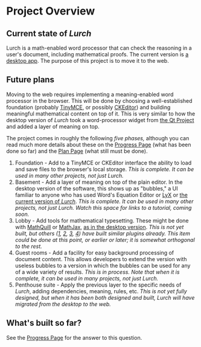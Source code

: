 
# Project Overview

## Current state of *Lurch*

Lurch is a math-enabled word processor that can check the reasoning in a
user's document, including mathematical proofs.  The current version is [a
desktop app](http://lurchmath.org).  The purpose of this project is to move
it to the web.

## Future plans

Moving to the web requires implementing a meaning-enabled word processor in
the browser.  This will be done by choosing a well-established foundation
(probably [TinyMCE](http://www.tinymce.com/), or possibly [CKEditor](
http://ckeditor.com/)) and building meaningful mathematical content on top
of it.  This is very similar to how the desktop version of *Lurch* took a
word-processor widget from [the Qt Project](http://qt-project.org/) and
added a layer of meaning on top.

The project comes in roughly the following *five phases,* although you can
read much more details about these on the [Progress Page](progress.md) (what
has been done so far) and the [Plan Page](plan.md) (what still must be
done).
 1. Foundation - Add to a TinyMCE or CKEditor interface the ability to load
    and save files to the browser's local storage.  *This is complete.
    It can be used in many other projects, not just Lurch.*
 1. Basement - Add a layer of meaning on top of the plain editor.  In the
    desktop version of the software, this shows up as "bubbles," a UI
    familiar to anyone who has used Word's Equation Editor
    or [LyX](http://wiki.lyx.org/) or [the current version of *Lurch*](http://lurchmath.org/wordpress-temp/wp-content/uploads/2012/03/mathfest-2013-gcps.pdf).
    *This is complete.  It can be used in many other projects, not just
    Lurch.  Watch this space for links to a tutorial, coming soon.*
 1. Lobby - Add tools for mathematical typesetting.  These might be done
    with [MathQuill](http://mathquill.com/) or
    [MathJax](http://www.mathjax.org/), [as in the desktop
    version](https://www.youtube.com/watch?v=xvVz0xdqi-8).
    *This is not yet built, but others ([1](
    https://github.com/foraker/tinymce_equation_editor), [2](
    http://ckeditor.com/addon/mathjax), [3](
    https://github.com/rikuhaa/mathedit), [4](
    https://github.com/efloti/plugin-mathjax-pour-tinymce)) have built
    similar plugins already.  This item could be done at this point, or
    earlier or later; it is somewhat orthogonal to the rest.*
 1. Guest rooms - Add a facility for easy background processing of document
    content.  This allows developers to extend the version with useless
    bubbles to a version in which the bubbles can be used for any of a wide
    variety of results.  *This is in process.  Note that when it is
    complete, it can be used in many projects, not just Lurch.*
 1. Penthouse suite - Apply the previous layer to the specific needs of
    *Lurch*, adding dependencies, meaning, rules, etc.
    *This is not yet fully designed, but when it has been both designed and
    built, Lurch will have migrated from the desktop to the web.*

## What's built so far?

See the [Progress Page](progress.md) for the answer to this question.

